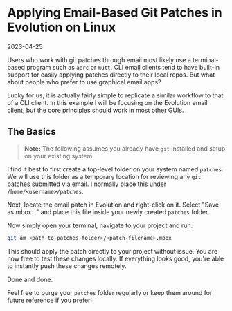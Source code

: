 # Applying Email-Based Git Patches in Evolution on Linux

2023-04-25

Users who work with git patches through email most likely use a terminal-based program such as `aerc` or `mutt`. CLI email clients tend to have built-in support for easily applying patches directly to their local repos. But what about people who prefer to use graphical email apps?

Lucky for us, it is actually fairly simple to replicate a similar workflow to that of a CLI client. In this example I will be focusing on the Evolution email client, but the core principles should work in most other GUIs.

## The Basics

> **Note:** The following assumes you already have `git` installed and setup on your existing system.

I find it best to first create a top-level folder on your system named `patches`. We will use this folder as a temporary location for reviewing any `git` patches submitted via email. I normally place this under `/home/<username>/patches`.

Next, locate the email patch in Evolution and right-click on it. Select "Save as mbox..." and place this file inside your newly created `patches` folder.

Now simply open your terminal, navigate to your project and run:

```sh
git am <path-to-patches-folder>/<patch-filename>.mbox
```

This should apply the patch directly to your project without issue. You are now free to test these changes locally. If everything looks good, you're able to instantly push these changes remotely.

Done and done.

Feel free to purge your `patches` folder regularly or keep them around for future reference if you prefer!
